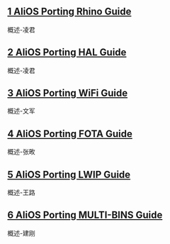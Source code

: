 ## [1 AliOS Porting Rhino Guide](https://github.com/alibaba/AliOS/wiki/AliOS-Porting-Rhino-Guide)
概述-凌君
## [2 AliOS Porting HAL Guide](https://github.com/alibaba/AliOS/wiki/AliOS-Porting-HAL-Guide)
概述-凌君
## [3 AliOS Porting WiFi Guide](https://github.com/alibaba/AliOS/wiki/AliOS-Porting-WiFi-Guide)
概述-文军
## [4 AliOS Porting FOTA Guide](https://github.com/alibaba/AliOS/wiki/AliOS-Porting-FOTA-Guide)
概述-张畋
## [5 AliOS Porting LWIP Guide](https://github.com/alibaba/AliOS/wiki/AliOS-Porting-LWIP-Guide)
概述-王路
## [6 AliOS Porting MULTI-BINS Guide](https://github.com/alibaba/AliOS/wiki/AliOS-Porting-MULTI-BINS-Guide)
概述-建刚